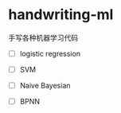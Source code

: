 # handwriting-ml

手写各种机器学习代码

- [ ] logistic regression

- [ ] SVM

- [ ] Naive Bayesian

- [ ] BPNN